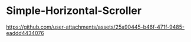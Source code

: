 ﻿# Simple-Horizontal-Scroller


https://github.com/user-attachments/assets/25a90445-b46f-471f-9485-eaddd4434076

